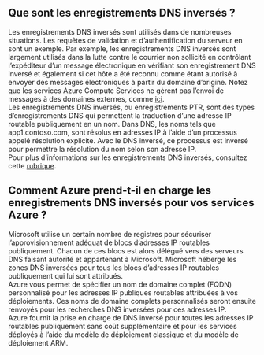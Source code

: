 ## Que sont les enregistrements DNS inversés ?

Les enregistrements DNS inversés sont utilisés dans de nombreuses situations. Les requêtes de validation et d’authentification du serveur en sont un exemple. Par exemple, les enregistrements DNS inversés sont largement utilisés dans la lutte contre le courrier non sollicité en contrôlant l’expéditeur d’un message électronique en vérifiant son enregistrement DNS inversé et également si cet hôte a été reconnu comme étant autorisé à envoyer des messages électroniques à partir du domaine d’origine. Notez que les services Azure Compute Services ne gèrent pas l’envoi de messages à des domaines externes, comme [ici](https://blogs.msdn.microsoft.com/mast/2016/04/04/sending-e-mail-from-azure-compute-resource-to-external-domains/). <BR> Les enregistrements DNS inversés, ou enregistrements PTR, sont des types d’enregistrements DNS qui permettent la traduction d’une adresse IP routable publiquement en un nom. Dans DNS, les noms tels que app1.contoso.com, sont résolus en adresses IP à l’aide d’un processus appelé résolution explicite. Avec le DNS inversé, ce processus est inversé pour permettre la résolution du nom selon son adresse IP.<BR> Pour plus d’informations sur les enregistrements DNS inversés, consultez cette [rubrique](http://en.wikipedia.org/wiki/Reverse_DNS_lookup).<BR>

## Comment Azure prend-t-il en charge les enregistrements DNS inversés pour vos services Azure ?

Microsoft utilise un certain nombre de registres pour sécuriser l’approvisionnement adéquat de blocs d’adresses IP routables publiquement. Chacun de ces blocs est alors délégué vers des serveurs DNS faisant autorité et appartenant à Microsoft. Microsoft héberge les zones DNS inversées pour tous les blocs d’adresses IP routables publiquement qui lui sont attribués. <BR> Azure vous permet de spécifier un nom de domaine complet (FQDN) personnalisé pour les adresses IP publiques routables attribuées à vos déploiements. Ces noms de domaine complets personnalisés seront ensuite renvoyés pour les recherches DNS inversées pour ces adresses IP.<BR> Azure fournit la prise en charge de DNS inversé pour toutes les adresses IP routables publiquement sans coût supplémentaire et pour les services déployés à l’aide du modèle de déploiement classique et du modèle de déploiement ARM.

<!---HONumber=AcomDC_0907_2016-->